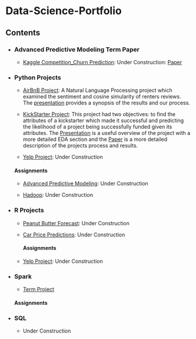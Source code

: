 # Data-Science-Portfolio

## Contents

- ### Advanced Predictive Modeling Term Paper

	- [Kaggle Competition_Churn Prediction](https://github.com/Rwoot14/Data-Science-Portfolio/tree/master/Kaggle%20Competition_Churn%20Prediction%20): Under Construction: [Paper](https://github.com/Rwoot14/Data-Science-Portfolio/blob/master/Kaggle%20Competition_Churn%20Prediction%20/paper.pdf)

- ### Python Projects

	- [AirBnB Project](https://github.com/Rwoot14/Data-Science-Portfolio/blob/master/AirBnB%20Project/AirBnB%20Project.ipynb): A Natural Language Processing project which examined the sentiment and cosine simularity of renters reviews. The [presentation](https://github.com/91jackcheng/Text-Analytics/blob/master/Project/Project%20presentation.pdf) provides a synopsis of the results and our process.
  
  - [KickStarter Project](https://github.com/Rwoot14/Data-Science-Portfolio/blob/master/KickStarter%20Project/KickStarter%20Project.ipynb): This project had two objectives: to find the attributes of a kickstarter which made it successful and predicting the likelihood of a project being successfully funded given its attributes. The [Presentation](https://github.com/Rwoot14/Data-Science-Portfolio/blob/master/KickStarter%20Project/Project%20slides.pdf) is a useful overview of the project with a more detailed EDA section and the [Paper](https://github.com/Rwoot14/Data-Science-Portfolio/blob/master/KickStarter%20Project/Pattern%20Analysis%20of%20Kickstarter%20Projects.pdf) is a more detailed description of the projects process and results.
  
  - [Yelp Project](https://github.com/Rwoot14/Data-Science-Portfolio/tree/master/KickStarter%20Project): Under Construction
  
   #### Assignments
  
  - [Advanced Predictive Modeling](https://github.com/Rwoot14/Data-Science-Portfolio/tree/master/KickStarter%20Project): Under Construction
  
  - [Hadoop](https://github.com/Rwoot14/Data-Science-Portfolio/tree/master/KickStarter%20Project): Under Construction
  
- ### R Projects

  - [Peanut Butter Forecast](https://rpubs.com/rwoot14/ga2_draft): Under Construction
  
  - [Car Price Predictions](https://rpubs.com/rwoot14/ga2_draft): Under Construction

    #### Assignments
    
   - [Yelp Project](https://github.com/Rwoot14/Data-Science-Portfolio/tree/master/KickStarter%20Project): Under Construction    

- ### Spark

	- [Term Project]()
	
    #### Assignments

- ### SQL

	- Under Construction

